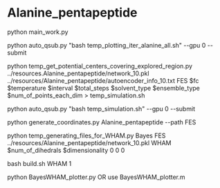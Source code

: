 # Alanine_pentapeptide

python main_work.py

python auto_qsub.py "bash temp_plotting_iter_alanine_all.sh" --gpu 0 --submit

python temp_get_potential_centers_covering_explored_region.py ../resources.Alanine_pentapeptide/network_10.pkl ../resources/Alanine_pentapeptide/autoencoder_info_10.txt FES $fc $temperature $interval $total_steps $solvent_type $ensemble_type $num_of_points_each_dim > temp_simulation.sh

python auto_qsub.py "bash temp_simulation.sh" --gpu 0 --submit

python generate_coordinates.py Alanine_pentapeptide --path FES

python temp_generating_files_for_WHAM.py Bayes FES ../resources/Alanine_pentapeptide/network_10.pkl WHAM $num_of_dihedrals $dimensionality 0 0 0

bash build.sh WHAM 1

python BayesWHAM_plotter.py 
OR use BayesWHAM_plotter.m
